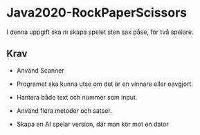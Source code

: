 # Java2020-RockPaperScissors

I denna uppgift ska ni skapa spelet sten sax påse, för två spelare.

## Krav

- Använd Scanner 

- Programet ska kunna utse om det är en vinnare eller oavgjort.

- Hantera både text och nummer som input.

- Använd flera metoder och satser.

- Skapa en AI spelar version, där man kör mot en dator

